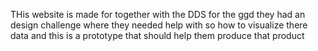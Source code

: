 THis website is made for together with the DDS for the ggd they had an design challenge where they needed help with so how to visualize there data and this is a prototype that should help them produce that product
